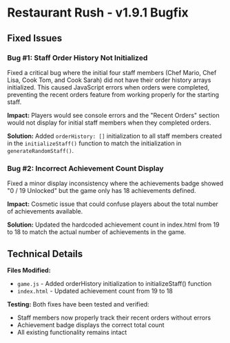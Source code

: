 # Restaurant Rush - v1.9.1 Bugfix

## Fixed Issues

### Bug #1: Staff Order History Not Initialized
Fixed a critical bug where the initial four staff members (Chef Mario, Chef Lisa, Cook Tom, and Cook Sarah) did not have their order history arrays initialized. This caused JavaScript errors when orders were completed, preventing the recent orders feature from working properly for the starting staff.

**Impact:** Players would see console errors and the "Recent Orders" section would not display for initial staff members when they completed orders.

**Solution:** Added `orderHistory: []` initialization to all staff members created in the `initializeStaff()` function to match the initialization in `generateRandomStaff()`.

### Bug #2: Incorrect Achievement Count Display
Fixed a minor display inconsistency where the achievements badge showed "0 / 19 Unlocked" but the game only has 18 achievements defined.

**Impact:** Cosmetic issue that could confuse players about the total number of achievements available.

**Solution:** Updated the hardcoded achievement count in index.html from 19 to 18 to match the actual number of achievements in the game.

## Technical Details

**Files Modified:**
- `game.js` - Added orderHistory initialization to initializeStaff() function
- `index.html` - Updated achievement count from 19 to 18

**Testing:**
Both fixes have been tested and verified:
- Staff members now properly track their recent orders without errors
- Achievement badge displays the correct total count
- All existing functionality remains intact
